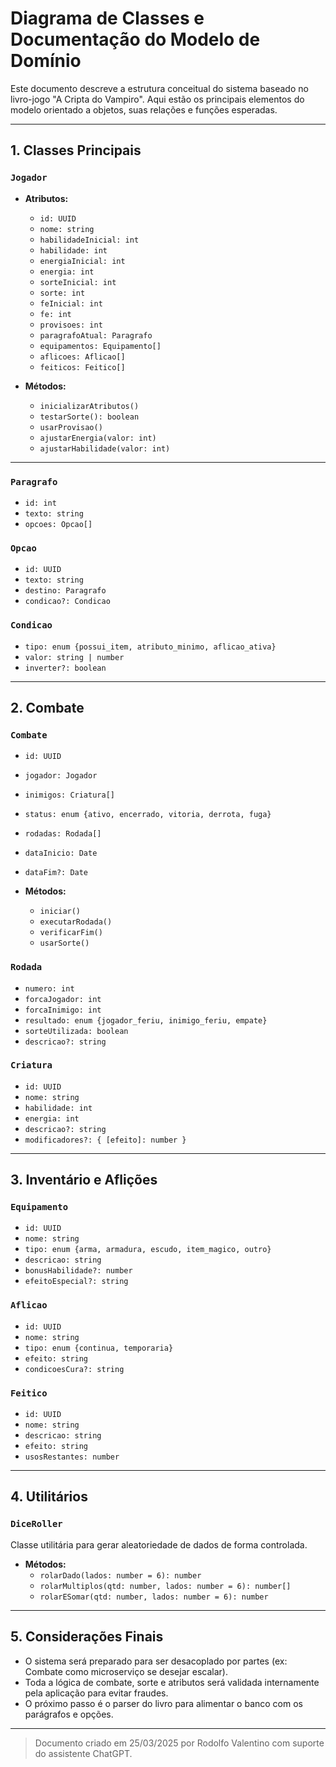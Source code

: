 # Diagrama de Classes e Documentação do Modelo de Domínio

Este documento descreve a estrutura conceitual do sistema baseado no livro-jogo "A Cripta do Vampiro". Aqui estão os principais elementos do modelo orientado a objetos, suas relações e funções esperadas.

---

## 1. Classes Principais

### `Jogador`
- **Atributos:**
  - `id: UUID`
  - `nome: string`
  - `habilidadeInicial: int`
  - `habilidade: int`
  - `energiaInicial: int`
  - `energia: int`
  - `sorteInicial: int`
  - `sorte: int`
  - `feInicial: int`
  - `fe: int`
  - `provisoes: int`
  - `paragrafoAtual: Paragrafo`
  - `equipamentos: Equipamento[]`
  - `aflicoes: Aflicao[]`
  - `feiticos: Feitico[]`

- **Métodos:**
  - `inicializarAtributos()`
  - `testarSorte(): boolean`
  - `usarProvisao()`
  - `ajustarEnergia(valor: int)`
  - `ajustarHabilidade(valor: int)`

---

### `Paragrafo`
- `id: int`
- `texto: string`
- `opcoes: Opcao[]`

### `Opcao`
- `id: UUID`
- `texto: string`
- `destino: Paragrafo`
- `condicao?: Condicao`

### `Condicao`
- `tipo: enum {possui_item, atributo_minimo, aflicao_ativa}`
- `valor: string | number`
- `inverter?: boolean`

---

## 2. Combate

### `Combate`
- `id: UUID`
- `jogador: Jogador`
- `inimigos: Criatura[]`
- `status: enum {ativo, encerrado, vitoria, derrota, fuga}`
- `rodadas: Rodada[]`
- `dataInicio: Date`
- `dataFim?: Date`

- **Métodos:**
  - `iniciar()`
  - `executarRodada()`
  - `verificarFim()`
  - `usarSorte()`

### `Rodada`
- `numero: int`
- `forcaJogador: int`
- `forcaInimigo: int`
- `resultado: enum {jogador_feriu, inimigo_feriu, empate}`
- `sorteUtilizada: boolean`
- `descricao?: string`

### `Criatura`
- `id: UUID`
- `nome: string`
- `habilidade: int`
- `energia: int`
- `descricao?: string`
- `modificadores?: { [efeito]: number }`

---

## 3. Inventário e Aflições

### `Equipamento`
- `id: UUID`
- `nome: string`
- `tipo: enum {arma, armadura, escudo, item_magico, outro}`
- `descricao: string`
- `bonusHabilidade?: number`
- `efeitoEspecial?: string`

### `Aflicao`
- `id: UUID`
- `nome: string`
- `tipo: enum {continua, temporaria}`
- `efeito: string`
- `condicoesCura?: string`

### `Feitico`
- `id: UUID`
- `nome: string`
- `descricao: string`
- `efeito: string`
- `usosRestantes: number`

---

## 4. Utilitários

### `DiceRoller`
Classe utilitária para gerar aleatoriedade de dados de forma controlada.

- **Métodos:**
  - `rolarDado(lados: number = 6): number`
  - `rolarMultiplos(qtd: number, lados: number = 6): number[]`
  - `rolarESomar(qtd: number, lados: number = 6): number`

---

## 5. Considerações Finais
- O sistema será preparado para ser desacoplado por partes (ex: Combate como microserviço se desejar escalar).
- Toda a lógica de combate, sorte e atributos será validada internamente pela aplicação para evitar fraudes.
- O próximo passo é o parser do livro para alimentar o banco com os parágrafos e opções.

---

> Documento criado em 25/03/2025 por Rodolfo Valentino com suporte do assistente ChatGPT.

